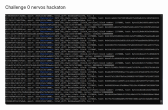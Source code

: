 Challenge 0 nervos hackaton 

![Alt text](https://github.com/BCvsv/gitcoin-nervos/blob/main/Nervos%200/screenshot_cbk.PNG?raw=true)
